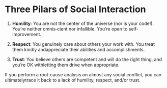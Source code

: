 # Three Pilars of Social Interaction

1. **Humility**: You are not the center of the universe (nor is your code!). You’re neither omnis‐cient nor infallible. You’re open to self-improvement.

2. **Respect**: You genuinely care about others your work with.  You treat them kindly andappreciate their abilities and accomplishments.

3. **Trust**: You believe others are competent and will do the right thing, and you’re OK withletting them drive when appropriate.

If you perform a root-cause analysis on almost any social conflict, you can ultimatelytrace it back to a lack of humility, respect, and/or trust.
